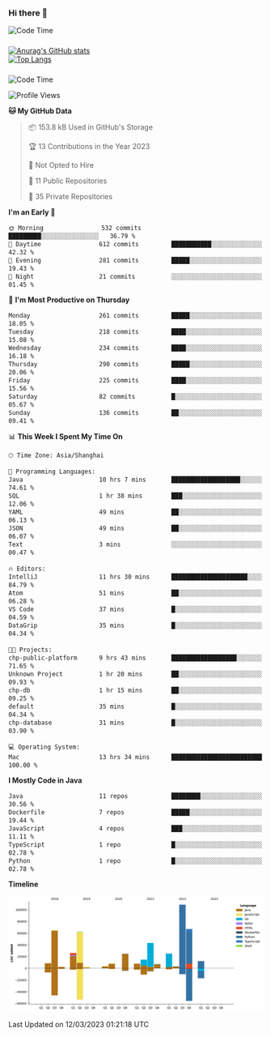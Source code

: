 ### Hi there 👋 

![Code Time](https://img.shields.io/endpoint?style=flat&url=https://codetime-api.datreks.com/badge/1061?logoColor=white%26project=%26recentMS=0%26showProject=false)

<!--
**Muyiafan/Muyiafan** is a ✨ _special_ ✨ repository because its `README.md` (this file) appears on your GitHub profile.

Here are some ideas to get you started:

- 🔭 I’m currently working on ...
- 🌱 I’m currently learning ...
- 👯 I’m looking to collaborate on ...
- 🤔 I’m looking for help with ...
- 💬 Ask me about ...
- 📫 How to reach me: ...
- 😄 Pronouns: ...
- ⚡ Fun fact: ...
-->

### 

[![Anurag's GitHub stats](https://github-readme-stats.vercel.app/api?username=Muyiafan)](https://github.com/anuraghazra/github-readme-stats)
<br>
[![Top Langs](https://github-readme-stats.vercel.app/api/top-langs/?username=Muyiafan)](https://github.com/anuraghazra/github-readme-stats)

### 

<!--START_SECTION:waka-->
![Code Time](http://img.shields.io/badge/Code%20Time-5%2C659%20hrs%2013%20mins-blue)

![Profile Views](http://img.shields.io/badge/Profile%20Views-0-blue)

**🐱 My GitHub Data** 

> 📦 153.8 kB Used in GitHub's Storage 
 > 
> 🏆 13 Contributions in the Year 2023
 > 
> 🚫 Not Opted to Hire
 > 
> 📜 11 Public Repositories 
 > 
> 🔑 35 Private Repositories 
 > 
**I'm an Early 🐤** 

```text
🌞 Morning                532 commits         █████████░░░░░░░░░░░░░░░░   36.79 % 
🌆 Daytime                612 commits         ███████████░░░░░░░░░░░░░░   42.32 % 
🌃 Evening                281 commits         █████░░░░░░░░░░░░░░░░░░░░   19.43 % 
🌙 Night                  21 commits          ░░░░░░░░░░░░░░░░░░░░░░░░░   01.45 % 
```
📅 **I'm Most Productive on Thursday** 

```text
Monday                   261 commits         █████░░░░░░░░░░░░░░░░░░░░   18.05 % 
Tuesday                  218 commits         ████░░░░░░░░░░░░░░░░░░░░░   15.08 % 
Wednesday                234 commits         ████░░░░░░░░░░░░░░░░░░░░░   16.18 % 
Thursday                 290 commits         █████░░░░░░░░░░░░░░░░░░░░   20.06 % 
Friday                   225 commits         ████░░░░░░░░░░░░░░░░░░░░░   15.56 % 
Saturday                 82 commits          █░░░░░░░░░░░░░░░░░░░░░░░░   05.67 % 
Sunday                   136 commits         ██░░░░░░░░░░░░░░░░░░░░░░░   09.41 % 
```


📊 **This Week I Spent My Time On** 

```text
🕑︎ Time Zone: Asia/Shanghai

💬 Programming Languages: 
Java                     10 hrs 7 mins       ███████████████████░░░░░░   74.61 % 
SQL                      1 hr 38 mins        ███░░░░░░░░░░░░░░░░░░░░░░   12.06 % 
YAML                     49 mins             ██░░░░░░░░░░░░░░░░░░░░░░░   06.13 % 
JSON                     49 mins             ██░░░░░░░░░░░░░░░░░░░░░░░   06.07 % 
Text                     3 mins              ░░░░░░░░░░░░░░░░░░░░░░░░░   00.47 % 

🔥 Editors: 
IntelliJ                 11 hrs 30 mins      █████████████████████░░░░   84.79 % 
Atom                     51 mins             ██░░░░░░░░░░░░░░░░░░░░░░░   06.28 % 
VS Code                  37 mins             █░░░░░░░░░░░░░░░░░░░░░░░░   04.59 % 
DataGrip                 35 mins             █░░░░░░░░░░░░░░░░░░░░░░░░   04.34 % 

🐱‍💻 Projects: 
chp-public-platform      9 hrs 43 mins       ██████████████████░░░░░░░   71.65 % 
Unknown Project          1 hr 20 mins        ██░░░░░░░░░░░░░░░░░░░░░░░   09.93 % 
chp-db                   1 hr 15 mins        ██░░░░░░░░░░░░░░░░░░░░░░░   09.25 % 
default                  35 mins             █░░░░░░░░░░░░░░░░░░░░░░░░   04.34 % 
chp-database             31 mins             █░░░░░░░░░░░░░░░░░░░░░░░░   03.90 % 

💻 Operating System: 
Mac                      13 hrs 34 mins      █████████████████████████   100.00 % 
```

**I Mostly Code in Java** 

```text
Java                     11 repos            ████████░░░░░░░░░░░░░░░░░   30.56 % 
Dockerfile               7 repos             █████░░░░░░░░░░░░░░░░░░░░   19.44 % 
JavaScript               4 repos             ███░░░░░░░░░░░░░░░░░░░░░░   11.11 % 
TypeScript               1 repo              █░░░░░░░░░░░░░░░░░░░░░░░░   02.78 % 
Python                   1 repo              █░░░░░░░░░░░░░░░░░░░░░░░░   02.78 % 
```



**Timeline**

![Lines of Code chart](https://raw.githubusercontent.com/Muyiafan/Muyiafan/main/assets/bar_graph.png)


 Last Updated on 12/03/2023 01:21:18 UTC
<!--END_SECTION:waka-->
